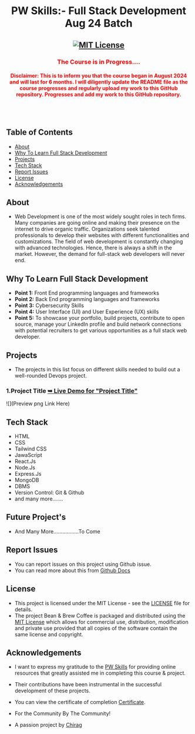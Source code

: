<h1 align="center">PW Skills:- Full Stack Development Aug 24 Batch</h1>

<div align="center">

<h2 align="center">
  <a href="LICENSE">
    <img src="https://github.com/SorcererChiragsingh/PW-Skills-Full-Stack-Development-Aug-24/blob/main/MIT%20License.png" alt="MIT License" />
  </a>
</h2>
<h3 align="center">
<font color="red">The Course is in Progress....</font>
</h3>
<h4 align="center">
<font color="red">Disclaimer: This is to inform you that the course began in August 2024 and will last for 6 months. I will diligently update the README file as the course progresses and regularly upload my work to this GitHub repository. Progresses and add my work to this GitHub repository.</font>
</h4>
<p></p>

</div> <br/><br/>

## Table of Contents

- [About](#about)
- [Why To Learn Full Stack Development](#Why-To-Learn-Full-Stack-Development)
- [Projects](#Projects)
- [Tech Stack](#tech-stack)
- [Report Issues](#report-issues)
- [License](#license)
- [Acknowledgements](#acknowledgements)

## About
- Web Development is one of the most widely sought roles in tech firms. Many companies are going online and making their presence on the internet to drive organic traffic. Organizations seek talented professionals to develop their websites with different functionalities and customizations. The field of web development is constantly changing with advanced technologies. Hence, there is always a shift in the market. However, the demand for full-stack web developers will never end. 

## Why To Learn Full Stack Development

- **Point 1:** Front End programming languages and frameworks
- **Point 2:** Back End programming languages and frameworks
- **Point 3:** Cybersecurity Skills
- **Point 4:** User Interface (UI) and User Experience (UX) skills
- **Point 5:** To showcase your portfolio, build projects, contribute to open source, manage your LinkedIn profile and build network connections with potential recruiters to get various opportunities as a full stack web developer. 

## Projects

- The projects in this list focus on different skills needed to build out a well-rounded Devops project.

### 1.Project Title <a href="" target="_blank"><strong>➥ Live Demo for "Project Title"</strong></a>
![](Preview png Link Here)



## Tech Stack

- HTML
- CSS
- Tailwind CSS
- JawaScript
- React.Js
- Node.Js
- Express.Js
- MongoDB
- DBMS
- Version Control: Git & Github
- and many more.......


## Future Project's

 - And Many More.................To Come

 ## Report Issues
- You can report issues on this project using Github issue.
- You can read more about this from [Github Docs](https://docs.github.com/en/issues/tracking-your-work-with-issues/creating-an-issue)

## License

- This project is licensed under the MIT License - see the [LICENSE](https://github.com/SorcererChiragsingh/PW-Skills-Full-Stack-Development-Aug-24/LICENSE) file for details.
- The project Bean & Brew Coffee is packaged and distributed using the [MIT License](https://choosealicense.com/licenses/mit/) which allows for commercial use, distribution, modification and private use provided that all copies of the software contain the same license and copyright.

## Acknowledgements

- I want to express my gratitude to the [PW Skills](https://pwskills.com/course/best-full-stack-web-development/?source=pwskills.com&position=course_dropdown&from=course_description) for providing online resources that greatly assisted me in completing this course & project.

- Their contributions have been instrumental in the successful development of these projects. 
- You can view the certificate of completion [Certificate]().

- For the Community By The Community!
- A passion project by [Chirag](www.linkedin.com/in/chirag-singh-148993279)